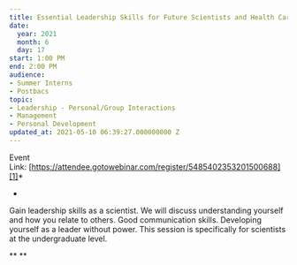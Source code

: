 ```yaml
---
title: Essential Leadership Skills for Future Scientists and Health Care Professionals
date:
  year: 2021
  month: 6
  day: 17
start: 1:00 PM
end: 2:00 PM
audience:
- Summer Interns
- Postbacs
topic:
- Leadership - Personal/Group Interactions
- Management
- Personal Development
updated_at: 2021-05-10 06:39:27.000000000 Z
---
```

Event
Link: [https://attendee.gotowebinar.com/register/5485402353201500688][1]*

*

Gain leadership skills as a scientist. We will discuss understanding
yourself and how you relate to others. Good communication skills.
Developing yourself as a leader without power. This session is
specifically for scientists at the undergraduate level.

<span>** **</span>



[1]: https://attendee.gotowebinar.com/register/5485402353201500688
